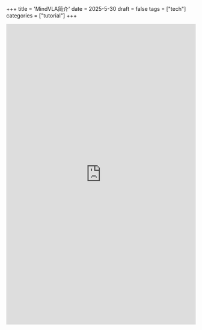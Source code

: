 +++
title = 'MindVLA简介'
date = 2025-5-30
draft = false
tags = ["tech"]
categories = ["tutorial"]
+++
<iframe src="https://alert-club-0ee.notion.site/MindVLA-1c35b3ed9dcc80a3a2d7da5c56a4eb21" width="100%" height="800" style="border:none;"></iframe>
